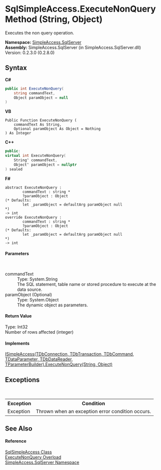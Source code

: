 # SqlSimpleAccess.ExecuteNonQuery Method (String, Object)
 

Executes the non query operation.

**Namespace:**&nbsp;<a href="0aec4ece-a28c-8a60-ec49-ed778f89c036">SimpleAccess.SqlServer</a><br />**Assembly:**&nbsp;SimpleAccess.SqlServer (in SimpleAccess.SqlServer.dll) Version: 0.2.3.0 (0.2.8.0)

## Syntax

**C#**<br />
``` C#
public int ExecuteNonQuery(
	string commandText,
	Object paramObject = null
)
```

**VB**<br />
``` VB
Public Function ExecuteNonQuery ( 
	commandText As String,
	Optional paramObject As Object = Nothing
) As Integer
```

**C++**<br />
``` C++
public:
virtual int ExecuteNonQuery(
	String^ commandText, 
	Object^ paramObject = nullptr
) sealed
```

**F#**<br />
``` F#
abstract ExecuteNonQuery : 
        commandText : string * 
        ?paramObject : Object 
(* Defaults:
        let _paramObject = defaultArg paramObject null
*)
-> int 
override ExecuteNonQuery : 
        commandText : string * 
        ?paramObject : Object 
(* Defaults:
        let _paramObject = defaultArg paramObject null
*)
-> int 
```


#### Parameters
&nbsp;<dl><dt>commandText</dt><dd>Type: System.String<br />The SQL statement, table name or stored procedure to execute at the data source.</dd><dt>paramObject (Optional)</dt><dd>Type: System.Object<br />The dynamic object as parameters.</dd></dl>

#### Return Value
Type: Int32<br />Number of rows affected (integer)

#### Implements
<a href="a724dc9f-f7dd-fa8a-5a8b-3bf84d979865">ISimpleAccess(TDbConnection, TDbTransaction, TDbCommand, TDataParameter, TDbDataReader, TParameterBuilder).ExecuteNonQuery(String, Object)</a><br />

## Exceptions
&nbsp;<table><tr><th>Exception</th><th>Condition</th></tr><tr><td>Exception</td><td>Thrown when an exception error condition occurs.</td></tr></table>

## See Also


#### Reference
<a href="51cba069-bca7-767f-b9f4-7a420dd10a28">SqlSimpleAccess Class</a><br /><a href="25c4a4b0-a20b-9f15-12b5-a9b37113465c">ExecuteNonQuery Overload</a><br /><a href="0aec4ece-a28c-8a60-ec49-ed778f89c036">SimpleAccess.SqlServer Namespace</a><br />
